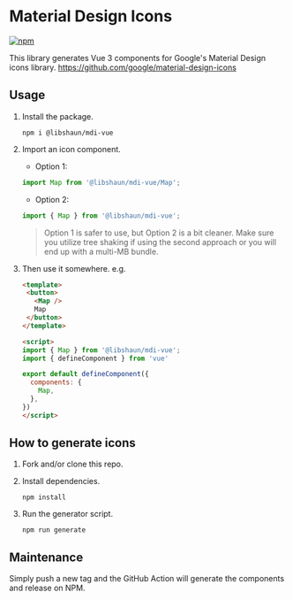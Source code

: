 # Material Design Icons

[![npm](https://img.shields.io/npm/v/@libshaun/mdi-vue)](https://www.npmjs.com/package/@libshaun/mdi-vue)

This library generates Vue 3 components for Google's Material Design icons library.
https://github.com/google/material-design-icons

## Usage

1. Install the package.

   ```console
   npm i @libshaun/mdi-vue
   ```

2. Import an icon component.

   * Option 1:

   ```javascript
   import Map from '@libshaun/mdi-vue/Map';
   ```

   * Option 2:

   ```javascript
   import { Map } from '@libshaun/mdi-vue';
   ```

   > Option 1 is safer to use, but Option 2 is a bit cleaner. Make sure you utilize
     tree shaking if using the second approach or you will end up with a multi-MB bundle.

3. Then use it somewhere. e.g.

   ```html
   <template>
    <button>
      <Map />
      Map
    </button>
   </template>

   <script>
   import { Map } from '@libshaun/mdi-vue';
   import { defineComponent } from 'vue'

   export default defineComponent({
     components: {
       Map,
     },
   })
   </script>
   ```

## How to generate icons

1. Fork and/or clone this repo.

2. Install dependencies.

   ```console
   npm install
   ```

3. Run the generator script.

   ```console
   npm run generate
   ```

## Maintenance

Simply push a new tag and the GitHub Action will generate the components and release on NPM.